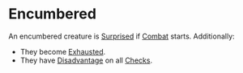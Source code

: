 # Encumbered

An encumbered creature is [Surprised](Surprised.md) if [Combat](../Combat/Combat.md) starts. Additionally:

- They become [Exhausted](Exhausted.md).
- They have [Disadvantage](../Die%20Rolling%20Mechanics/Disadvantage.md) on all [Checks](../Core%20Procedures/Check.md).
